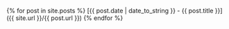 {% for post in site.posts %} 
[{{ post.date | date_to_string }} - {{ post.title }}]({{ site.url }}/{{ post.url }})
{% endfor %}
